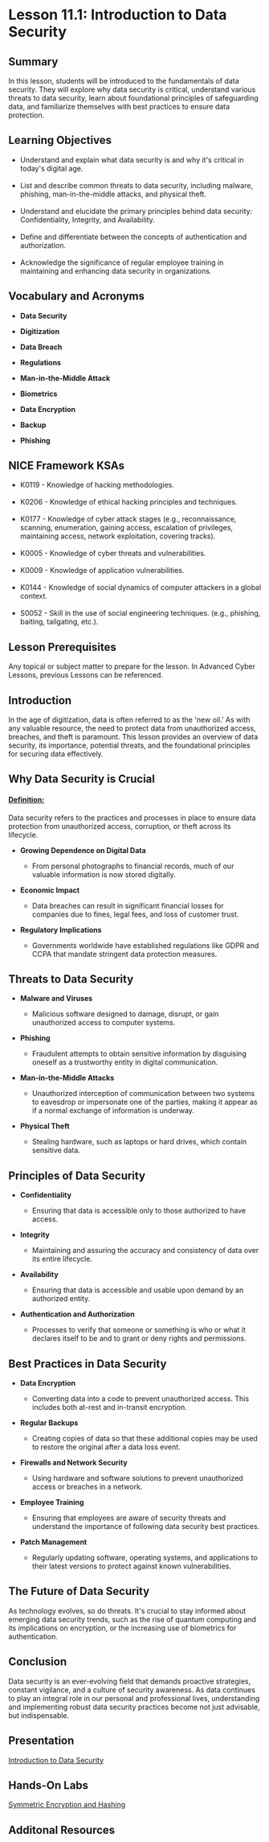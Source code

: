 <h1> Lesson 11.1: Introduction to Data Security  </h1>
<h2> Summary</h2>

<p1>In this lesson, students will be introduced to the fundamentals of data security. They will explore why data security is critical, understand various threats to data security, learn about foundational principles of safeguarding data, and familiarize themselves with best practices to ensure data protection.</p1>
<br>

<h2>Learning Objectives</h2>
<ul>
<li>Understand and explain what data security is and why it's critical in today's digital age.</li>
  <br>
<li>List and describe common threats to data security, including malware, phishing, man-in-the-middle attacks, and physical theft.</li><br>
  
<li>Understand and elucidate the primary principles behind data security: Confidentiality, Integrity, and Availability.</li><br>

<li>Define and differentiate between the concepts of authentication and authorization.</li><br>

<li>Acknowledge the significance of regular employee training in maintaining and enhancing data security in organizations.</li>
</ul>


<h2>Vocabulary and Acronyms</h2>

<ul>
<li>

  **Data Security**</li>
  
<li>

**Digitization**</li>
  
<li>
  
**Data Breach**</li>
  
<li>
  
**Regulations**</li>
  
<li>
  
  **Man-in-the-Middle Attack**</li>
  
<li>
  
 **Biometrics**</li>

  <li>
  
 **Data Encryption**</li>

 <li>
  
 **Backup**</li>

  <li>
  
 **Phishing**</li>

</ul>

<h2>NICE Framework KSAs</h2>

<ul>
<li>K0119	- Knowledge of hacking methodologies.</li>
<br>
<li>K0206	- Knowledge of ethical hacking principles and techniques.	</li>
<br>
<li>K0177	- Knowledge of cyber attack stages (e.g., reconnaissance, scanning, enumeration, gaining access, escalation of privileges, maintaining access, network exploitation, covering tracks).</li>
<br>
<li>K0005	- Knowledge of cyber threats and vulnerabilities. </li>
<br>
<li>K0009	- Knowledge of application vulnerabilities.</li>
<br>
<li>K0144	- Knowledge of social dynamics of computer attackers in a global context.</li>
<br>
<li>S0052	- Skill in the use of social engineering techniques. (e.g., phishing, baiting, tailgating, etc.).</li>
</ul>

<h2>Lesson Prerequisites</h2>
<p1>Any topical or subject matter to prepare for the lesson. In Advanced Cyber Lessons, previous Lessons can be referenced. </p1>
<br>


<h2>Introduction</h2>
In the age of digitization, data is often referred to as the 'new oil.' As with any valuable resource, the need to protect data from unauthorized access, breaches, and theft is paramount. This lesson provides an overview of data security, its importance, potential threats, and the foundational principles for securing data effectively.



<h2>Why Data Security is Crucial</h2>

<h4><ins>Definition:</ins></h4>
Data security refers to the practices and processes in place to ensure data protection from unauthorized access, corruption, or theft across its lifecycle.
<br>
<ul>
  <li>
    
  **Growing Dependence on Digital Data**</li>
  <ul>
    <li>From personal photographs to financial records, much of our valuable information is now stored digitally.</li>
  </ul>
  <li>
    
  **Economic Impact**</li>
   <ul>
    <li>Data breaches can result in significant financial losses for companies due to fines, legal fees, and loss of customer trust.</li>
  </ul>
  <li>
    
  **Regulatory Implications**</li>
   <ul>
    <li>Governments worldwide have established regulations like GDPR and CCPA that mandate stringent data protection measures.</li>
  </ul>
</ul>





<h2>Threats to Data Security</h2>
<ul>
  <li>
    
  **Malware and Viruses**</li>
  <ul>
    <li>Malicious software designed to damage, disrupt, or gain unauthorized access to computer systems.</li>
  </ul>
    <li>
      
  **Phishing**</li>
   <ul>
    <li>Fraudulent attempts to obtain sensitive information by disguising oneself as a trustworthy entity in digital communication.</li>
  </ul>
    <li>
      
  **Man-in-the-Middle Attacks**</li>
   <ul>
    <li>Unauthorized interception of communication between two systems to eavesdrop or impersonate one of the parties, making it appear as if a normal exchange of information is underway.</li>
  </ul>
    <li>
      
  **Physical Theft**</li>
   <ul>
    <li>Stealing hardware, such as laptops or hard drives, which contain sensitive data.</li>
  </ul>
</ul>










<h2>Principles of Data Security</h2>
<ul>
  <li>
    
  **Confidentiality**</li>
  <ul>
    <li>Ensuring that data is accessible only to those authorized to have access.</li>
  </ul>
 <li>
   
  **Integrity**</li>
  <ul>
    <li>Maintaining and assuring the accuracy and consistency of data over its entire lifecycle.</li>
  </ul>
  <li>
    
  **Availability**</li>
  <ul>
    <li>Ensuring that data is accessible and usable upon demand by an authorized entity.</li>
  </ul>
  <li>
    
  **Authentication and Authorization**</li>
  <ul>
    <li>Processes to verify that someone or something is who or what it declares itself to be and to grant or deny rights and permissions.</li>
  </ul>
  
</ul>







<h2>Best Practices in Data Security</h2>
<ul>
  <li>
    
  **Data Encryption**</li>
  <ul>
    <li>Converting data into a code to prevent unauthorized access. This includes both at-rest and in-transit encryption.</li>
  </ul>
 <li>
   
  **Regular Backups**</li>
  <ul>
    <li>Creating copies of data so that these additional copies may be used to restore the original after a data loss event.</li>
  </ul>
  <li>
    
  **Firewalls and Network Security**</li>
  <ul>
    <li>Using hardware and software solutions to prevent unauthorized access or breaches in a network.
</li>
  </ul>
  <li>
    
  **Employee Training**</li>
  <ul>
    <li>Ensuring that employees are aware of security threats and understand the importance of following data security best practices.</li>
  </ul>
   <li>
     
  **Patch Management**</li>
  <ul>
    <li>Regularly updating software, operating systems, and applications to their latest versions to protect against known vulnerabilities.</li>
  </ul>
</ul>



<h2>The Future of Data Security</h2>
As technology evolves, so do threats. It's crucial to stay informed about emerging data security trends, such as the rise of quantum computing and its implications on encryption, or the increasing use of biometrics for authentication.

<h2>Conclusion</h2>
Data security is an ever-evolving field that demands proactive strategies, constant vigilance, and a culture of security awareness. As data continues to play an integral role in our personal and professional lives, understanding and implementing robust data security practices become not just advisable, but indispensable.












 


<h2> Presentation</h2>
<a href="https://docs.google.com/presentation/d/1Ja4winir1dckPDRVhJxIZpn81oL2w7i9/edit?usp=sharing&ouid=110228847857413878764&rtpof=true&sd=true">Introduction to Data Security</a>

<h2> Hands-On Labs</h2>

<a href="https://drive.google.com/file/d/1T0wbGSgqjK1yskUXOm0GH4ZE0VJsAIx3/view?usp=sharing"> Symmetric Encryption and Hashing </a>


<h2>Additonal Resources</h2>

